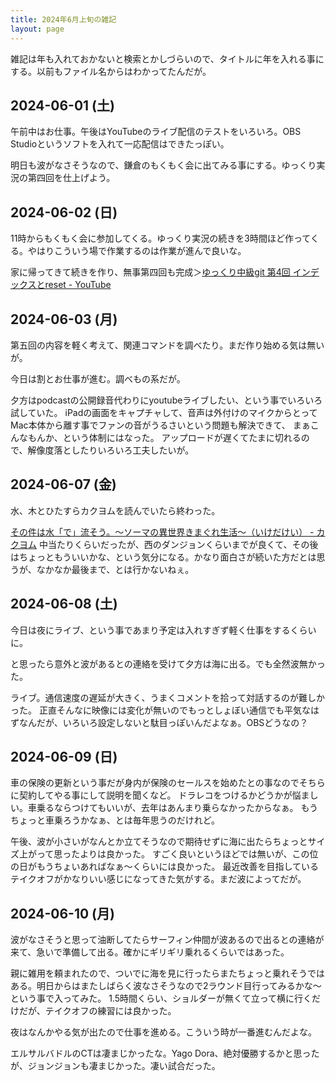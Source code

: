 ```yaml
---
title: 2024年6月上旬の雑記
layout: page
---
```


雑記は年も入れておかないと検索とかしづらいので、タイトルに年を入れる事にする。以前もファイル名からはわかってたんだが。

## 2024-06-01 (土)

午前中はお仕事。午後はYouTubeのライブ配信のテストをいろいろ。OBS Studioというソフトを入れて一応配信はできたっぽい。

明日も波がなさそうなので、鎌倉のもくもく会に出てみる事にする。ゆっくり実況の第四回を仕上げよう。

## 2024-06-02 (日)

11時からもくもく会に参加してくる。ゆっくり実況の続きを3時間ほど作ってくる。やはりこういう場で作業するのは作業が進んで良いな。

家に帰ってきて続きを作り、無事第四回も完成＞[ゆっくり中級git 第4回 インデックスとreset - YouTube](https://www.youtube.com/watch?v=Ju1cQzCzaB8&list=PLxenskds9g0A5V8vJ0QrKHGaCDpN97hOy&index=5)

## 2024-06-03 (月)

第五回の内容を軽く考えて、関連コマンドを調べたり。まだ作り始める気は無いが。

今日は割とお仕事が進む。調べもの系だが。

夕方はpodcastの公開録音代わりにyoutubeライブしたい、という事でいろいろ試していた。
iPadの画面をキャプチャして、音声は外付けのマイクからとってMac本体から離す事でファンの音がうるさいという問題も解決できて、
まぁこんなもんか、という体制にはなった。
アップロードが遅くてたまに切れるので、解像度落としたりいろいろ工夫したいが。

## 2024-06-07 (金)

水、木とひたすらカクヨムを読んでいたら終わった。

[その件は水「で」流そう。～ソーマの異世界きまぐれ生活～（いけだけい） - カクヨム](https://kakuyomu.jp/works/16816927860581917949)
中当たりくらいだったが、西のダンジョンくらいまでが良くて、その後はちょっともういいかな、という気分になる。かなり面白さが続いた方だとは思うが、なかなか最後まで、とは行かないねぇ。

## 2024-06-08 (土)

今日は夜にライブ、という事であまり予定は入れすぎず軽く仕事をするくらいに。

と思ったら意外と波があるとの連絡を受けて夕方は海に出る。でも全然波無かった。

ライブ。通信速度の遅延が大きく、うまくコメントを拾って対話するのが難しかった。
正直そんなに映像には変化が無いのでもっとしょぼい通信でも平気なはずなんだが、いろいろ設定しないと駄目っぽいんだよなぁ。OBSどうなの？

## 2024-06-09 (日)

車の保険の更新という事だが身内が保険のセールスを始めたとの事なのでそちらに契約してやる事にして説明を聞くなど。
ドラレコをつけるかどうかが悩ましい。車乗るならつけてもいいが、去年はあんまり乗らなかったからなぁ。
もうちょっと車乗ろうかなぁ、とは毎年思うのだけれど。

午後、波が小さいがなんとか立てそうなので期待せずに海に出たらちょっとサイズ上がって思ったよりは良かった。
すごく良いというほどでは無いが、この位の日がもうちょいあればなぁ〜くらいには良かった。
最近改善を目指しているテイクオフがかなりいい感じになってきた気がする。まだ波によってだが。

## 2024-06-10 (月)

波がなさそうと思って油断してたらサーフィン仲間が波あるので出るとの連絡が来て、急いで準備して出る。確かにギリギリ乗れるくらいではあった。

親に雑用を頼まれたので、ついでに海を見に行ったらまたちょっと乗れそうではある。明日からはまたしばらく波なさそうなので2ラウンド目行ってみるかな〜という事で入ってみた。
1.5時間くらい、ショルダーが無くて立って横に行くだけだが、テイクオフの練習には良かった。

夜はなんかやる気が出たので仕事を進める。こういう時が一番進むんだよな。

エルサルバドルのCTは凄まじかったな。Yago Dora、絶対優勝するかと思ったが、ジョンジョンも凄まじかった。凄い試合だった。